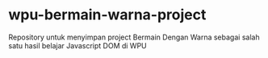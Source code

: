 # wpu-bermain-warna-project
Repository untuk menyimpan project Bermain Dengan Warna sebagai salah satu hasil belajar Javascript DOM di WPU
